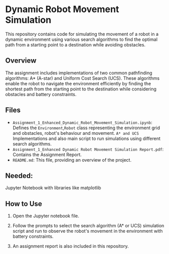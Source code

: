 # Dynamic Robot Movement Simulation

This repository contains code for simulating the movement of a robot in a dynamic environment using various search algorithms to find the optimal path from a starting point to a destination while avoiding obstacles.
## Overview

The assignment includes implementations of two common pathfinding algorithms: A* (A-star) and Uniform Cost Search (UCS). These algorithms enable the robot to navigate the environment efficiently by finding the shortest path from the starting point to the destination while considering obstacles and battery constraints.

## Files

- `Assignment_1_Enhanced_Dynamic_Robot_Movement_Simulation.ipynb`: Defines the `Environment`,`Robot` class representing the environment grid and obstacles, robot's behaviour and movement.
  `A* and UCS` Implementations and also main script to run simulations using different search algorithms.
- `Assignment_1_Enhanced Dynamic Robot Movement Simulation Report.pdf`: Contains the Assignment Report.
- `README.md`: This file, providing an overview of the project.

## Needed:
Jupyter Notebook with libraries like matplotlib

## How to Use

1. Open the Jupyter notebook file. 

2. Follow the prompts to select the search algorithm (A* or UCS) simulation script and run to observe the robot's movement in the environment with battery constraints.

3. An assignment report is also included in this repository.
